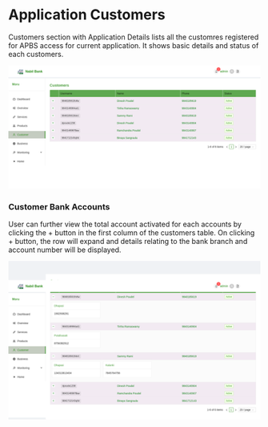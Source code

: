 # Application Customers

Customers section with Application Details lists all the customres registered for APBS access for current application. It shows basic details and status of each customers.

![app customers](images/app_customers.png)


### Customer Bank Accounts

User can further view the total account activated for each accounts by clicking the + button in the first column of the customers table. On clicking + button, the row will expand and details relating to the bank branch and account number will be displayed.

![app customers accounts](images/app_customers_accounts.png)
